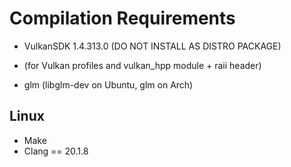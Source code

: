# Compilation Requirements
 * VulkanSDK 1.4.313.0 (DO NOT INSTALL AS DISTRO PACKAGE)
  - (for Vulkan profiles and vulkan_hpp module + raii header)
 * glm (libglm-dev on Ubuntu, glm on Arch)

## Linux
 * Make
 * Clang == 20.1.8